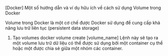 [Docker] Một số hướng dẫn và ví dụ hữu ích về cách sử dụng Volume trong Docker

Volume trong Docker là một cơ chế được Docker sử dụng để cung cấp khả năng lưu trữ liên tục (persistent data storage)

1. Tạo volumes
docker volume create [volume_name]
Lệnh này sẽ tạo ra một volume lưu trữ dữ liệu có thể được sử dụng bởi một container cụ thể hoặc một được chia sẻ giữa một nhóm các container.
